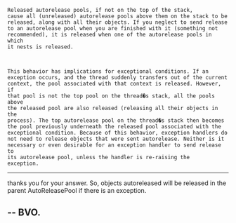 <code>Released autorelease pools, if not on the top of the stack, cause all (unreleased) autorelease pools above them on the stack to be released, along with all their objects. If you neglect to send release to an autorelease pool when you are finished with it (something not recommended), it is released when one of the autorelease pools in which it nests is released.


This behavior has implications for exceptional conditions. If an exception occurs, and the thread suddenly transfers out of the current context, the pool associated with that context is released. However, if that pool is not the top pool on the thread�s stack, all the pools above the released pool are also released (releasing all their objects in the process). The top autorelease pool on the thread�s stack then becomes the pool previously underneath the released pool associated with the exceptional condition. Because of this behavior, exception handlers do not need to release objects that were sent autorelease. Neither is it necessary or even desirable for an exception handler to send release to its autorelease pool, unless the handler is re-raising the exception.</code>

----

thanks you for your answer.
So, objects autoreleased will be released in the parent AutoReleasePool if there is an exception.

-- BVO.
----
